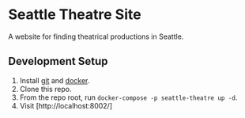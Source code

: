 Seattle Theatre Site
====================

A website for finding theatrical productions in Seattle.

Development Setup
-----------------

 1. Install [git](https://git-scm.com/book/en/v2/Getting-Started-Installing-Git) and [docker](https://docs.docker.com/engine/installation/).
 2. Clone this repo.
 3. From the repo root, run `docker-compose -p seattle-theatre up -d`.
 4. Visit [http://localhost:8002/]
